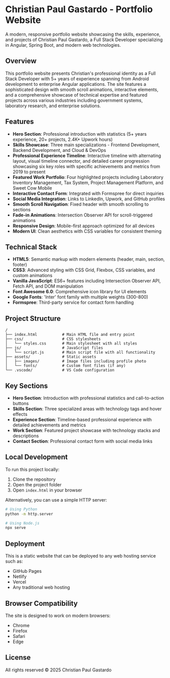 # Christian Paul Gastardo - Portfolio Website

A modern, responsive portfolio website showcasing the skills, experience, and projects of Christian Paul Gastardo, a Full Stack Developer specializing in Angular, Spring Boot, and modern web technologies.

## Overview

This portfolio website presents Christian's professional identity as a Full Stack Developer with 5+ years of experience spanning from Android development to enterprise Angular applications. The site features a sophisticated design with smooth scroll animations, interactive elements, and a comprehensive showcase of technical expertise and featured projects across various industries including government systems, laboratory research, and enterprise solutions.

## Features

- **Hero Section**: Professional introduction with statistics (5+ years experience, 20+ projects, 2.4K+ Upwork hours)
- **Skills Showcase**: Three main specializations - Frontend Development, Backend Development, and Cloud & DevOps
- **Professional Experience Timeline**: Interactive timeline with alternating layout, visual timeline connector, and detailed career progression showcasing six key roles with specific achievements and metrics from 2019 to present
- **Featured Work Portfolio**: Four highlighted projects including Laboratory Inventory Management, Tax System, Project Management Platform, and Sweet Cow Mobile
- **Interactive Contact Form**: Integrated with Formspree for direct inquiries
- **Social Media Integration**: Links to LinkedIn, Upwork, and GitHub profiles
- **Smooth Scroll Navigation**: Fixed header with smooth scrolling to sections
- **Fade-in Animations**: Intersection Observer API for scroll-triggered animations
- **Responsive Design**: Mobile-first approach optimized for all devices
- **Modern UI**: Clean aesthetics with CSS variables for consistent theming

## Technical Stack

- **HTML5**: Semantic markup with modern elements (header, main, section, footer)
- **CSS3**: Advanced styling with CSS Grid, Flexbox, CSS variables, and custom animations
- **Vanilla JavaScript**: ES6+ features including Intersection Observer API, Fetch API, and DOM manipulation
- **Font Awesome 6.0**: Comprehensive icon library for UI elements
- **Google Fonts**: 'Inter' font family with multiple weights (300-800)
- **Formspree**: Third-party service for contact form handling

## Project Structure

```
/
├── index.html           # Main HTML file and entry point
├── css/                 # CSS stylesheets
│   └── styles.css       # Main stylesheet with all styles
├── js/                  # JavaScript files
│   └── script.js        # Main script file with all functionality
├── assets/              # Static assets
│   ├── images/          # Image files including profile photo
│   └── fonts/           # Custom font files (if any)
└── .vscode/             # VS Code configuration
```

## Key Sections

- **Hero Section**: Introduction with professional statistics and call-to-action buttons
- **Skills Section**: Three specialized areas with technology tags and hover effects
- **Experience Section**: Timeline-based professional experience with detailed achievements and metrics
- **Work Section**: Featured project showcase with technology stacks and descriptions
- **Contact Section**: Professional contact form with social media links

## Local Development

To run this project locally:

1. Clone the repository
2. Open the project folder
3. Open `index.html` in your browser

Alternatively, you can use a simple HTTP server:

```bash
# Using Python
python -m http.server

# Using Node.js
npx serve
```

## Deployment

This is a static website that can be deployed to any web hosting service such as:

- GitHub Pages
- Netlify
- Vercel
- Any traditional web hosting

## Browser Compatibility

The site is designed to work on modern browsers:

- Chrome
- Firefox
- Safari
- Edge

## License

All rights reserved © 2025 Christian Paul Gastardo
